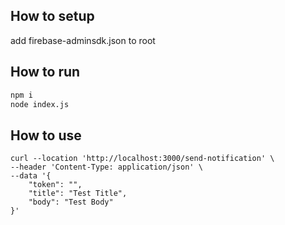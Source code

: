 ## How to setup
add firebase-adminsdk.json to root

## How to run

```bash
npm i
node index.js
```

## How to use

```curl
curl --location 'http://localhost:3000/send-notification' \
--header 'Content-Type: application/json' \
--data '{
    "token": "",
    "title": "Test Title",
    "body": "Test Body"
}'
```